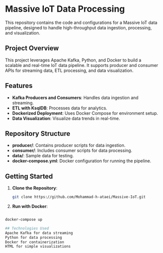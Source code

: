 # Massive IoT Data Processing

This repository contains the code and configurations for a Massive IoT data pipeline, designed to handle high-throughput data ingestion, processing, and visualization.

## Project Overview

This project leverages Apache Kafka, Python, and Docker to build a scalable and real-time IoT data pipeline. It supports producer and consumer APIs for streaming data, ETL processing, and data visualization.

## Features

- **Kafka Producers and Consumers**: Handles data ingestion and streaming.
- **ETL with KsqlDB**: Processes data for analytics.
- **Dockerized Deployment**: Uses Docker Compose for environment setup.
- **Data Visualization**: Visualize data trends in real-time.

## Repository Structure

- **producer/**: Contains producer scripts for data ingestion.
- **consumer/**: Includes consumer scripts for data processing.
- **data/**: Sample data for testing.
- **docker-compose.yml**: Docker configuration for running the pipeline.

## Getting Started

1. **Clone the Repository**:
   ```bash
   git clone https://github.com/Mohammad-h-ataei/Massive-IoT.git

2.  **Run with Docker**:
   ```bash

   docker-compose up

## Technologies Used
Apache Kafka for data streaming
Python for data processing
Docker for containerization
HTML for simple visualizations
